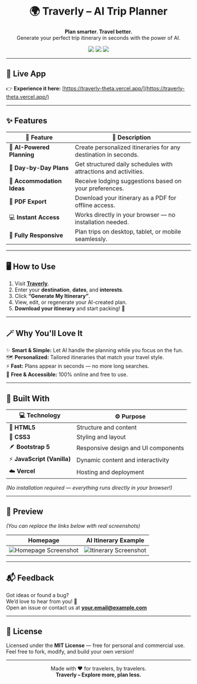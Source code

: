 <h1 align="center">🌍 Traverly – AI Trip Planner</h1>

<p align="center">
  <b>Plan smarter. Travel better.</b><br>
  Generate your perfect trip itinerary in seconds with the power of AI.
</p>

<p align="center">
  <a href="https://traverly-theta.vercel.app/"><img src="https://img.shields.io/badge/Live-Demo-brightgreen?style=for-the-badge" /></a>
  <a href="#"><img src="https://img.shields.io/badge/Status-Active-blue?style=for-the-badge" /></a>
  <a href="#"><img src="https://img.shields.io/badge/License-MIT-lightgrey?style=for-the-badge" /></a>
</p>

---

## 🧭 Live App

👉 **Experience it here:** [https://traverly-theta.vercel.app/](https://traverly-theta.vercel.app/)

---

## ✨ Features

| 🌟 Feature | 💬 Description |
|-------------|----------------|
| 🧠 **AI-Powered Planning** | Create personalized itineraries for any destination in seconds. |
| 📅 **Day-by-Day Plans** | Get structured daily schedules with attractions and activities. |
| 🏨 **Accommodation Ideas** | Receive lodging suggestions based on your preferences. |
| 🧾 **PDF Export** | Download your itinerary as a PDF for offline access. |
| 💻 **Instant Access** | Works directly in your browser — no installation needed. |
| 🧳 **Fully Responsive** | Plan trips on desktop, tablet, or mobile seamlessly. |

---

## 🖥️ How to Use

1. Visit **[Traverly](https://traverly-theta.vercel.app/)**.  
2. Enter your **destination**, **dates**, and **interests**.  
3. Click **“Generate My Itinerary”**.  
4. View, edit, or regenerate your AI-created plan.  
5. **Download your itinerary** and start packing! 🧳

---

## 🪄 Why You'll Love It

✨ **Smart & Simple:** Let AI handle the planning while you focus on the fun.  
🗺️ **Personalized:** Tailored itineraries that match your travel style.  
⚡ **Fast:** Plans appear in seconds — no more long searches.  
🎁 **Free & Accessible:** 100% online and free to use.  

---

## 🧱 Built With

| 💻 Technology | ⚙️ Purpose |
|----------------|------------|
| 🧩 **HTML5** | Structure and content |
| 🎨 **CSS3** | Styling and layout |
| 🪶 **Bootstrap 5** | Responsive design and UI components |
| ⚡ **JavaScript (Vanilla)** | Dynamic content and interactivity |
| ☁️ **Vercel** | Hosting and deployment |

*(No installation required — everything runs directly in your browser!)*

---

## 📸 Preview

*(You can replace the links below with real screenshots)*

| Homepage | AI Itinerary Example |
|-----------|----------------------|
| ![Homepage Screenshot](https://via.placeholder.com/600x350?text=Traverly+Homepage) | ![Itinerary Screenshot](https://via.placeholder.com/600x350?text=Itinerary+View) |

---

## 📬 Feedback

Got ideas or found a bug?  
We’d love to hear from you! 💌  
Open an issue or contact us at **your.email@example.com**

---

## 🪪 License

Licensed under the **MIT License** — free for personal and commercial use.  
Feel free to fork, modify, and build your own version!

---

<p align="center">
  Made with ❤️ for travelers, by travelers.<br>
  <b>Traverly – Explore more, plan less.</b>
</p>
